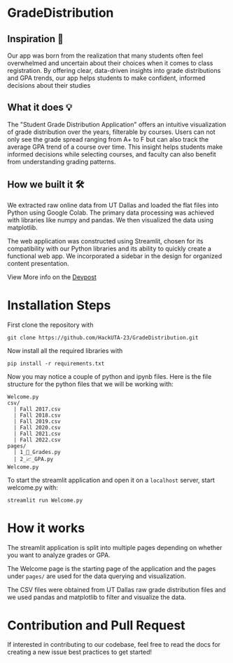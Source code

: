 # GradeDistribution

## Inspiration 🤯
Our app was born from the realization that many students often feel overwhelmed and uncertain about their choices when it comes to class registration. By offering clear, data-driven insights into grade distributions and GPA trends, our app helps students to make confident, informed decisions about their studies

## What it does 💡
The "Student Grade Distribution Application" offers an intuitive visualization of grade distribution over the years, filterable by courses. Users can not only see the grade spread ranging from A+ to F but can also track the average GPA trend of a course over time. This insight helps students make informed decisions while selecting courses, and faculty can also benefit from understanding grading patterns.

## How we built it 🛠️
We extracted raw online data from UT Dallas and loaded the flat files into Python using Google Colab. The primary data processing was achieved with libraries like numpy and pandas. We then visualized the data using matplotlib.

The web application was constructed using Streamlit, chosen for its compatibility with our Python libraries and its ability to quickly create a functional web app. We incorporated a sidebar in the design for organized content presentation.

View More info on the [Devpost](https://devpost.com/software/grade-information?ref_content=my-projects-tab&ref_feature=my_projects)


# Installation Steps
First clone the repository with 

`git clone https://github.com/HackUTA-23/GradeDistribution.git`

Now install all the required libraries with 

`pip install -r requirements.txt`

Now you may notice a couple of python and ipynb files. Here is the file structure for the python files that we will be working with:

```
Welcome.py
csv/
  | Fall 2017.csv
  | Fall 2018.csv
  | Fall 2019.csv
  | Fall 2020.csv
  | Fall 2021.csv
  | Fall 2022.csv
pages/
  | 1_💯_Grades.py
  | 2_📈_GPA.py
Welcome.py
```

To start the streamlit application and open it on a `localhost` server, start welcome.py with:

`streamlit run Welcome.py`

# How it works
The streamlit application is split into multiple pages depending on whether you want to analyze grades or GPA.

The Welcome page is the starting page of the application and the pages under `pages/` are used for the data querying and visualization.

The CSV files were obtained from UT Dallas raw grade distribution files and we used pandas and matplotlib to filter and visualize the data.


# Contribution and Pull Request
If interested in contributing to our codebase, feel free to read the docs for creating a new issue best practices to get started!
